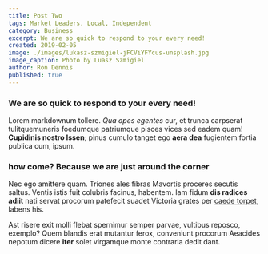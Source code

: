 ```yaml
---
title: Post Two
tags: Market Leaders, Local, Independent
category: Business
excerpt: We are so quick to respond to your every need!
created: 2019-02-05
image: ./images/lukasz-szmigiel-jFCViYFYcus-unsplash.jpg
image_caption: Photo by Luasz Szmigiel
author: Ron Dennis
published: true
---
```


### We are so quick to respond to your every need!

Lorem markdownum tollere. *Qua opes egentes* cur, et trunca carpserat
tulitquemuneris foedumque patriumque pisces vices sed eadem quam! **Cupidinis
nostro Issen**; pinus cumulo tanget ego **aera dea** fugientem fortia publica
cum, ipsum.

### how come? Because we are just around the corner

Nec ego amittere quam. Triones ales fibras Mavortis proceres secutis saltus.
Ventis istis fuit colubris facinus, habentem. Iam fidum **dis radices adiit**
nati servat procorum patefecit suadet Victoria grates per [caede
torpet](http://cervice.com/), labens his.

Ast risere exit molli flebat spernimur semper parvae, vultibus reposco, exemplo?
Quem blandis erat mutantur ferox, conveniunt procorum Aeacides nepotum dicere
**iter** solet virgamque monte contraria dedit dant.
